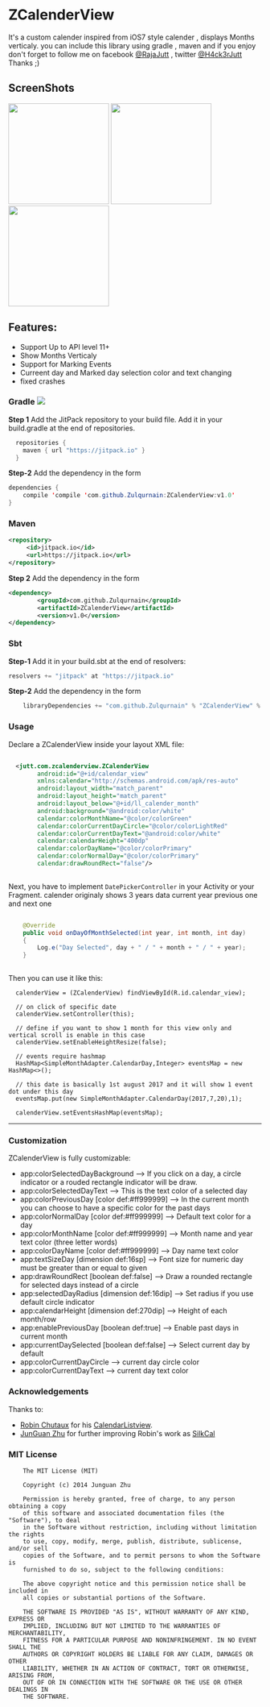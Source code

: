 # ZCalenderView

It's a custom calender inspired from iOS7 style calender , displays Months verticaly. you can include this library using gradle , maven and if you enjoy don't forget to follow me on facebook [@RajaJutt](https://www.facebook.com/Raja.jutt "joine on facebook") , twitter [@H4ck3rJutt](https://twitter.com/H4ck3rJutt "twitter") Thanks ;)

## ScreenShots

<img src="https://github.com/Zulqurnain/ZCalenderView/raw/master/screenshots/1.png" width="200"> <img src="https://github.com/Zulqurnain/ZCalenderView/raw/master/screenshots/2.png" width="200"> <img src="https://github.com/Zulqurnain/ZCalenderView/raw/master/screenshots/3.png" width="200">


## Features:
- Support Up to API level 11+
- Show Months Verticaly 
- Support for Marking Events 
- Curreent day and Marked day selection color and text changing
- fixed crashes

### Gradle [![](https://jitpack.io/v/Zulqurnain/ZCalenderView.svg)](https://jitpack.io/#Zulqurnain/ZCalenderView)

**Step 1** Add the JitPack repository to your build file. Add it in your build.gradle at the end of repositories.

```java
  repositories {
    maven { url "https://jitpack.io" }
  }
```

**Step-2** Add the dependency in the form

```java
dependencies {
    compile 'compile 'com.github.Zulqurnain:ZCalenderView:v1.0'
}
```
### Maven
```xml
<repository>
     <id>jitpack.io</id>
     <url>https://jitpack.io</url>
</repository>
```
**Step 2** Add the dependency in the form
```xml
<dependency>
	    <groupId>com.github.Zulqurnain</groupId>
	    <artifactId>ZCalenderView</artifactId>
	    <version>v1.0</version>
</dependency>
```
### Sbt
**Step-1** Add it in your build.sbt at the end of resolvers:
```java
resolvers += "jitpack" at "https://jitpack.io"
```
**Step-2** Add the dependency in the form
```java
	libraryDependencies += "com.github.Zulqurnain" % "ZCalenderView" % "v1.0"	
```

### Usage
 
Declare a ZCalenderView inside your layout XML file:
 
``` xml

  <jutt.com.zcalenderview.ZCalenderView
        android:id="@+id/calendar_view"
        xmlns:calendar="http://schemas.android.com/apk/res-auto"
        android:layout_width="match_parent"
        android:layout_height="match_parent"
        android:layout_below="@+id/ll_calender_month"
        android:background="@android:color/white"
        calendar:colorMonthName="@color/colorGreen"
        calendar:colorCurrentDayCircle="@color/colorLightRed"
        calendar:colorCurrentDayText="@android:color/white"
        calendar:calendarHeight="400dp"
        calendar:colorDayName="@color/colorPrimary"
        calendar:colorNormalDay="@color/colorPrimary"
        calendar:drawRoundRect="false"/>
         
```

Next, you have to implement `DatePickerController` in your Activity or your Fragment. calender originaly shows 3 years data current year previous one and next one

``` java

    @Override
    public void onDayOfMonthSelected(int year, int month, int day)
    {
        Log.e("Day Selected", day + " / " + month + " / " + year);
    }
    
```

Then you can use it like this:

```
  calenderView = (ZCalenderView) findViewById(R.id.calendar_view);

  // on click of specific date
  calenderView.setController(this);

  // define if you want to show 1 month for this view only and vertical scroll is enable in this case
  calenderView.setEnableHeightResize(false);

  // events require hashmap
  HashMap<SimpleMonthAdapter.CalendarDay,Integer> eventsMap = new HashMap<>();

  // this date is basically 1st august 2017 and it will show 1 event dot under this day
  eventsMap.put(new SimpleMonthAdapter.CalendarDay(2017,7,20),1);

  calenderView.setEventsHashMap(eventsMap);

```

---

### Customization

ZCalenderView is fully customizable:

* app:colorSelectedDayBackground  --> If you click on a day, a circle indicator or a rouded rectangle indicator will be draw.
* app:colorSelectedDayText  --> This is the text color of a selected day
* app:colorPreviousDay [color def:#ff999999] --> In the current month you can choose to have a specific color for the past days
* app:colorNormalDay [color def:#ff999999] --> Default text color for a day
* app:colorMonthName [color def:#ff999999] --> Month name and year text color (three letter words)
* app:colorDayName [color def:#ff999999] --> Day name text color
* app:textSizeDay [dimension def:16sp] --> Font size for numeric day must be greater than or equal to given
* app:drawRoundRect [boolean def:false] --> Draw a rounded rectangle for selected days instead of a circle
* app:selectedDayRadius [dimension def:16dip] --> Set radius if you use default circle indicator
* app:calendarHeight [dimension def:270dip] --> Height of each month/row
* app:enablePreviousDay [boolean def:true] --> Enable past days in current month
* app:currentDaySelected [boolean def:false] --> Select current day by default
* app:colorCurrentDayCircle --> current day circle color
* app:colorCurrentDayText --> current day text color

### Acknowledgements

Thanks to:
- [Robin Chutaux](https://github.com/traex) for his [CalendarListview](https://github.com/traex/CalendarListview).
- [JunGuan Zhu](https://github.com/NLMartian) for further improving Robin's work as [SilkCal](https://github.com/NLMartian/SilkCal)

### MIT License

```
    The MIT License (MIT)
    
    Copyright (c) 2014 Junguan Zhu
    
    Permission is hereby granted, free of charge, to any person obtaining a copy
    of this software and associated documentation files (the "Software"), to deal
    in the Software without restriction, including without limitation the rights
    to use, copy, modify, merge, publish, distribute, sublicense, and/or sell
    copies of the Software, and to permit persons to whom the Software is
    furnished to do so, subject to the following conditions:
    
    The above copyright notice and this permission notice shall be included in
    all copies or substantial portions of the Software.
    
    THE SOFTWARE IS PROVIDED "AS IS", WITHOUT WARRANTY OF ANY KIND, EXPRESS OR
    IMPLIED, INCLUDING BUT NOT LIMITED TO THE WARRANTIES OF MERCHANTABILITY,
    FITNESS FOR A PARTICULAR PURPOSE AND NONINFRINGEMENT. IN NO EVENT SHALL THE
    AUTHORS OR COPYRIGHT HOLDERS BE LIABLE FOR ANY CLAIM, DAMAGES OR OTHER
    LIABILITY, WHETHER IN AN ACTION OF CONTRACT, TORT OR OTHERWISE, ARISING FROM,
    OUT OF OR IN CONNECTION WITH THE SOFTWARE OR THE USE OR OTHER DEALINGS IN
    THE SOFTWARE.
```
